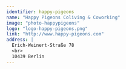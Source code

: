 ```yaml
---
identifier: happy-pigeons
name: "Happy Pigeons Coliving & Coworking"
image: "photo-happypigeons"
logo: "logo-happy-pigeons.png"
link: "http://www.happy-pigeons.com"
address: |
  Erich-Weinert-Straße 78
  <br>
  10439 Berlin
---
```

